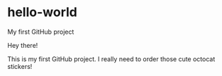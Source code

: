 # hello-world
My first GitHub project

Hey there!

This is my first GitHub project. I really need to order those cute octocat stickers!
